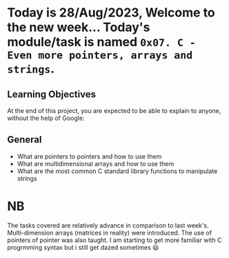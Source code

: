 # Today is 28/Aug/2023, Welcome to the new week... Today's module/task is named `0x07. C - Even more pointers, arrays and strings`.

## Learning Objectives

At the end of this project, you are expected to be able to explain to anyone, without the help of Google:

## General
- What are pointers to pointers and how to use them
- What are multidimensional arrays and how to use them
- What are the most common C standard library functions to manipulate strings

# NB
The tasks covered are relatively advance in comparison to last week's.
Multi-dimension arrays (matrices in reality) were introduced. The use of pointers of
pointer was also taught.
I am starting to get more familiar with C progrmming syntax but i still get dazed sometimes :smiley:
